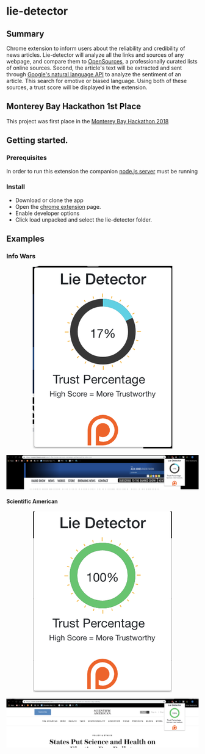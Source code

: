 # lie-detector
## Summary
Chrome extension to inform users about the reliability and credibility of news articles. Lie-detector will
analyze all the links and sources of any webpage, and compare them to [OpenSources](http://www.opensources.co/), a 
professionally curated lists of online sources. Second, the article's text will be extracted and sent through 
[Google's natural language API](https://cloud.google.com/natural-language/) to analyze the sentiment of an article. 
This search for emotive or biased language. Using both of these sources, a trust score will be displayed in the extension.

## Monterey Bay Hackathon 1st Place
This project was first place in the [Monterey Bay Hackathon 2018](https://csumb.edu/iied/events/startup-monterey-bay-hackathon-2018)

## Getting started.
### Prerequisites
In order to run this extension the companion [node.js server](https://github.com/eshaffer321/lie-detector-api) must be running

### Install
* Download or clone the app
* Open the [chrome extension](chrome://extensions/) page.
* Enable developer options
* Click load unpacked and select the lie-detector folder.

## Examples

### Info Wars
<p align="center">
  <img src="/resources/images/readme/infowars.png"/>
<p align="center">
  <img src="./resources/images/readme/info-1.png"/>
</p>


#### Scientific American
<p align="center">
  <img src="./resources/images/readme/sci-america.png"/>
</p>
<p align="center">
  <img src="./resources/images/readme/sci-1.png"/>
</p>